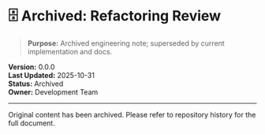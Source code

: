 # 🗄️ Archived: Refactoring Review

> **Purpose:** Archived engineering note; superseded by current implementation and docs.

**Version:** 0.0.0  
**Last Updated:** 2025-10-31  
**Status:** Archived  
**Owner:** Development Team

---

Original content has been archived. Please refer to repository history for the full document.


